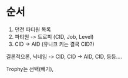 # 순서

1. 던전 파티원 목록
2. 파티원 -> 트로피 (CID, Job, Level)
3. CID -> AID (유니크 키는 결국 CID?)

결론적으론, 닉네임 -> CID, CID -> AID, CID, 등등....

Trophy는 선택(빼기),